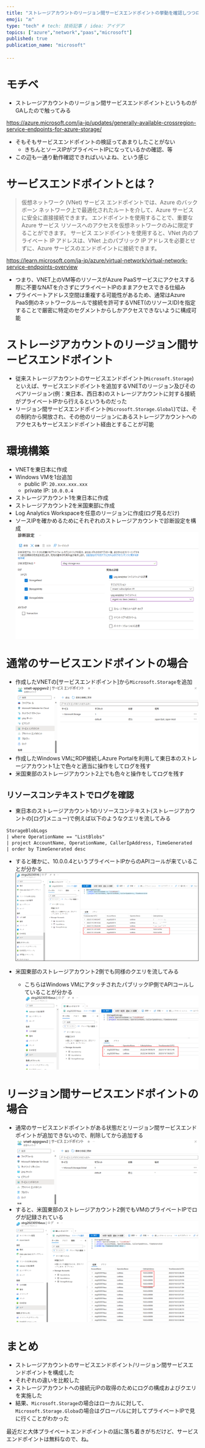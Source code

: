 ```yaml
---
title: "ストレージアカウントのリージョン間サービスエンドポイントの挙動を確認しつつログ見たりする"
emoji: "🔚"
type: "tech" # tech: 技術記事 / idea: アイデア
topics: ["azure","network","paas","microsoft"]
published: true
publication_name: "microsoft"

---
```

# モチベ
- ストレージアカウントのリージョン間サービスエンドポイントというものがGAしたので触ってみる

https://azure.microsoft.com/ja-jp/updates/generally-available-crossregion-service-endpoints-for-azure-storage/
- そもそもサービスエンドポイントの検証ってあまりしたことがない
    - きちんとソースIPがプライベートIPになっているかの確認、等
- この辺も一通り動作確認できればいいよね、という感じ

# サービスエンドポイントとは？
> 仮想ネットワーク (VNet) サービス エンドポイントでは、Azure のバックボーン ネットワーク上で最適化されたルートを介して、Azure サービスに安全に直接接続できます。 エンドポイントを使用することで、重要な Azure サービス リソースへのアクセスを仮想ネットワークのみに限定することができます。 サービス エンドポイントを使用すると、VNet 内のプライベート IP アドレスは、VNet 上のパブリック IP アドレスを必要とせずに、Azure サービスのエンドポイントに接続できます。

https://learn.microsoft.com/ja-jp/azure/virtual-network/virtual-network-service-endpoints-overview

- つまり、VNET上のVM等のリソースがAzure PaaSサービスにアクセスする際に不要なNATを介さずにプライベートIPのままアクセスできる仕組み
- プライベートアドレス空間は重複する可能性があるため、通常はAzure PaaS側のネットワークルールで接続を許可するVNET(のリソースID)を指定することで厳密に特定のセグメントからしかアクセスできないように構成可能

# ストレージアカウントのリージョン間サービスエンドポイント
- 従来ストレージアカウントのサービスエンドポイント(`Microsoft.Storage`)といえば、サービスエンドポイントを追加するVNETのリージョン及びそのペアリージョン(例：東日本、西日本)のストレージアカウントに対する接続がプライベートIPから行えるというものだった
- リージョン間サービスエンドポイント(`Microsoft.Storage.Global`)では、その制約から開放され、その他のリージョンにあるストレージアカウントへのアクセスもサービスエンドポイント経由とすることが可能


# 環境構築
- VNETを東日本に作成
- Windows VMを1台追加
    - public IP: `20.xxx.xxx.xxx`
    - private IP: `10.0.0.4`
- ストレージアカウント1を東日本に作成
- ストレージアカウント2を米国東部に作成
- Log Analytics Workspaceを任意のリージョンに作成(ログ見るだけ)
- ソースIPを確かめるためにそれぞれのストレージアカウントで診断設定を構成
![](/images/20230515-serviceendpoint/03.png)

# 通常のサービスエンドポイントの場合
- 作成したVNETの[サービスエンドポイント]から`Microsoft.Storage`を追加
![](/images/20230515-serviceendpoint/02.png)
- 作成したWindows VMにRDP接続しAzure Portalを利用して東日本のストレージアカウント1上で色々と適当に操作をしてログを残す
- 米国東部のストレージアカウント2上でも色々と操作をしてログを残す

## リソースコンテキストでログを確認
- 東日本のストレージアカウント1のリソースコンテキスト(ストレージアカウントの[ログ]メニュー)で例えば以下のようなクエリを流してみる

```
StorageBlobLogs
| where OperationName == "ListBlobs"
| project AccountName, OperationName, CallerIpAddress, TimeGenerated
| order by TimeGenerated desc 
```
- すると確かに、10.0.0.4というプライベートIPからのAPIコールが来ていることが分かる
![](/images/20230515-serviceendpoint/04.png)

- 米国東部のストレージアカウント2側でも同様のクエリを流してみる
    - こちらはWindows VMにアタッチされたパブリックIP側でAPIコールしていることが分かる
![](/images/20230515-serviceendpoint/05.png)

# リージョン間サービスエンドポイントの場合
- 通常のサービスエンドポイントがある状態だとリージョン間サービスエンドポイントが追加できないので、削除してから追加する
![](/images/20230515-serviceendpoint/01.png)
- すると、米国東部のストレージアカウント2側でもVMのプライベートIPでログが記録されている
![](/images/20230515-serviceendpoint/06.png)

# まとめ
- ストレージアカウントのサービスエンドポイント/リージョン間サービスエンドポイントを構成した
- それぞれの違いを比較した
- ストレージアカウントへの接続元IPの取得のためにログの構成およびクエリを実施した
- 結果、`Microsoft.Storage`の場合はローカルに対して、`Microsoft.Storage.Globa`の場合はグローバルに対してプライベートIPで見に行くことがわかった

最近だと大体プライベートエンドポイントの話に落ち着きがちだけど、サービスエンドポイントは無料なので、ね。




